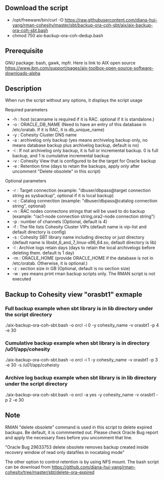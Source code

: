 ## Download the script
- /opt/freeware/bin/curl -O https://raw.githubusercontent.com/diana-hui-yang/rman-cohesity/master/sbt/backup-ora-coh-sbt/aix/aix-backup-ora-coh-sbt.bash
- chmod 750 aix-backup-ora-coh-dedup.bash

## Prerequisite
GNU package: bash, gawk, mpfr. 
Here is link to AIX open source https://www.ibm.com/support/pages/aix-toolbox-open-source-software-downloads-alpha

## Description
When run the script without any options, it displays the script usage

Required parameters

- -h : host (scanname is required if it is RAC. optional if it is standalone.)
- -o : ORACLE_DB_NAME (Need to have an entry of this database in /etc/oratab. If it is RAC, it is db_unique_name)
- -y : Cohesity Cluster DNS name
- -a : archivelog only backup (yes means archivelog backup only, no means database backup plus archivelog backup, default is no)
- -i : If not archivelog only backup, it is full or incremental backup. 0 is full backup, and 1 is cumulative incremental backup
- -v : Cohesity View that is configured to be the target for Oracle backup
- -e : Retention time (days to retain the backups, apply only after uncomment "Delete obsolete" in this script)

Optional parameters
- -r : Target connection (example: "dbuser/dbpass@target connection string as sysbackup", optional if it is local backup)
- -c : Catalog connection (example: "dbuser/dbpass@catalog connection string", optional)
- -n : RAC nodes connectons strings that will be used to do backup (example: "rac1-node connection string,ora2-node connection string")
- -p : number of channels (Optional, default is 4)
- -f : The file lists Cohesity Cluster VIPs (default name is vip-list and default directory is config)
- -s : Cohesity SBT library name including directoy or just directory (default name is libsbt_6_and_7_linux-x86_64.so, default directory is lib)
- -l : Archive logs retain days (days to retain the local archivelogs before deleting them. default is 1 day)
- -m : ORACLE_HOME (provide ORACLE_HOME if the database is not in /etc/oratab. Otherwise, it is optional.)
- -z : section size in GB (Optional, default is no section size)
- -w : yes means print rman backup scripts only. The RMAN script is not executed

## Backup to Cohesity view "orasbt1" exmaple

### Full backup example when sbt library is in lib directory under the script directory
./aix-backup-ora-coh-sbt.bash -o orcl -i 0 -y cohesity_name -v orasbt1 -p 4 -e 30
### Cumulative backup example when sbt library is in directory /u01/app/cohesity
./aix-backup-ora-coh-sbt.bash -o orcl -i 1 -y cohesity_name -v orasbt1 -p 3 -e 30 -s /u01/app/coheisty
### Archive log backup example when sbt library is in lib directory under the script directory
./aix-backup-ora-coh-sbt.bash -o orcl -a yes -y cohesity_name -v orasbt1 -p 2 -e 30


## Note
RMAN "delete obsolete" command is used in this script to delete expired backups. Be default, it is commmented out. Please check Oracle Bug report and apply the necessary fixes before you uncomment that line. 

"Oracle Bug 29633753  delete obsolete removes backup created inside recovery window of read only datafiles in nocatalog mode"


The other option to control retention is by using NFS mount. The bash script can be download from 
https://github.com/diana-hui-yang/rman-cohesity/tree/master/sbt/delete-ora-expired


